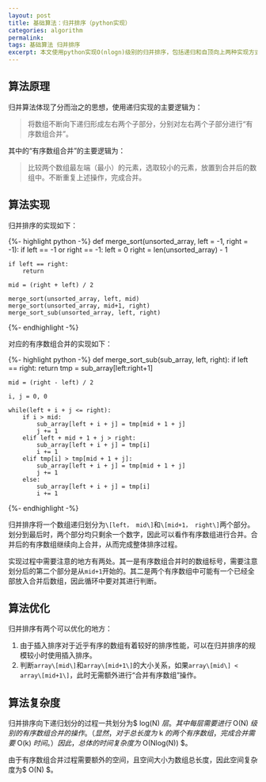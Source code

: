 ```yaml
---
layout: post
title: 基础算法：归并排序（python实现）
categories: algorithm
permalink: 
tags: 基础算法 归并排序
excerpt: 本文使用python实现O(nlogn)级别的归并排序，包括递归和自顶向上两种实现方式。同时进行一些优化。
---
```


## 算法原理

归并算法体现了分而治之的思想，使用递归实现的主要逻辑为：

> 将数组不断向下递归形成左右两个子部分，分别对左右两个子部分进行“有序数组合并”。

其中的“有序数组合并”的主要逻辑为：

> 比较两个数组最左端（最小）的元素，选取较小的元素，放置到合并后的数组中。不断重复上述操作，完成合并。

## 算法实现

归并排序的实现如下：

{%- highlight python -%}
def merge_sort(unsorted_array, left = -1, right = -1):
    if left == -1 or right == -1:
        left = 0
        right = len(unsorted_array) - 1

    if left == right:
        return
    
    mid = (right + left) / 2

    merge_sort(unsorted_array, left, mid)
    merge_sort(unsorted_array, mid+1, right)
    merge_sort_sub(unsorted_array, left, right)
{%- endhighlight -%}

对应的有序数组合并的实现如下：

{%- highlight python -%}
def merge_sort_sub(sub_array, left, right):
    if left == right:
        return
    tmp = sub_array[left:right+1]

    mid = (right - left) / 2

    i, j = 0, 0

    while(left + i + j <= right):
        if i > mid:
            sub_array[left + i + j] = tmp[mid + 1 + j]
            j += 1
        elif left + mid + 1 + j > right:
            sub_array[left + i + j] = tmp[i]
            i += 1 
        elif tmp[i] > tmp[mid + 1 + j]:
            sub_array[left + i + j] = tmp[mid + 1 + j]
            j += 1
        else:
            sub_array[left + i + j] = tmp[i]
            i += 1
{%- endhighlight -%}

归并排序将一个数组递归划分为`\[left， mid\]`和`\[mid+1， right\]`两个部分。划分到最后时，两个部分均只剩余一个数字，因此可以看作有序数组进行合并。合并后的有序数组继续向上合并，从而完成整体排序过程。

实现过程中需要注意的地方有两处。其一是有序数组合并时的数组标号，需要注意划分后的第二个部分是从`mid+1`开始的。其二是两个有序数组中可能有一个已经全部放入合并后数组，因此循环中要对其进行判断。

## 算法优化

归并排序有两个可以优化的地方：
1. 由于插入排序对于近乎有序的数组有着较好的排序性能，可以在归并排序的规模较小时使用插入排序。
2. 判断`array\[mid\]`和`array\[mid+1\]`的大小关系，如果`array\[mid\] < array\[mid+1\]`，此时无需额外进行“合并有序数组”操作。

## 算法复杂度

归并排序向下递归划分的过程一共划分为$ log(N) $层。其中每层需要进行$ O(N) $级别的有序数组合并的操作。（显然，对于总长度为$ k $的两个有序数组，完成合并需要$ O(k) $时间。）因此，总体的时间复杂度为$ O(Nlog(N)) $。

由于有序数组合并过程需要额外的空间，且空间大小为数组总长度，因此空间复杂度为$ O(N) $。